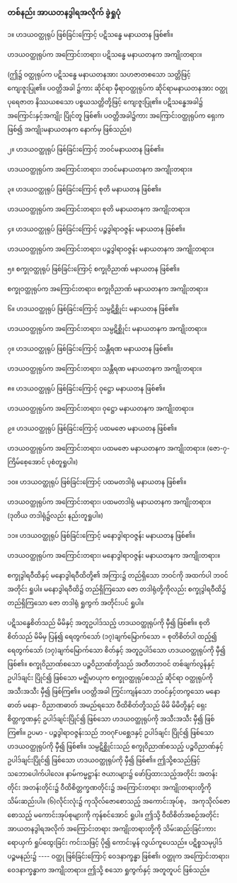 ### တစ်နည်း အာယတနဒွါရအလိုက် ခွဲရှုပုံ

၁။ ဟဒယဝတ္ထုရုပ် ဖြစ်ခြင်းကြောင့် ပဋိသန္ဓေ မနာယတန ဖြစ်၏။

ဟဒယဝတ္ထုရုပ်က အကြောင်းတရား၊ ပဋိသန္ဓေ မနာယတနက အကျိုးတရား။

(ဤ၌ ဝတ္ထုရုပ်က ပဋိသန္ဓေ မနာယတနအား သဟဇာတစသော သတ္တိဖြင့် ကျေးဇူးပြု၏။ ပဝတ္တိအခါ
၌ကား ဆိုင်ရာ မှီရာဝတ္ထုရုပ်က ဆိုင်ရာမနာယတနအား ဝတ္ထုပုရေဇာတ နိဿယစသော ပစ္စယသတ္တိတို့ဖြင့်
ကျေးဇူးပြု၏။ ပဋိသန္ဓေအခါ၌ အကြောင်းနှင့်အကျိုး ပြိုင်တူ ဖြစ်၏၊ ပဝတ္တိအခါ၌ကား အကြောင်းဝတ္ထုရုပ်က
ရှေးကဖြစ်၍ အကျိုးမနာယတနက နောက်မှ ဖြစ်သည်။)

၂။ ဟဒယဝတ္ထုရုပ် ဖြစ်ခြင်းကြောင့် ဘဝင်မနာယတန ဖြစ်၏။

ဟဒယဝတ္ထုရုပ်က အကြောင်းတရား၊ ဘဝင်မနာယတနက အကျိုးတရား။

၃။ ဟဒယဝတ္ထုရုပ် ဖြစ်ခြင်းကြောင့် စုတိ မနာယတန ဖြစ်၏။

ဟဒယဝတ္ထုရုပ်က အကြောင်းတရား၊ စုတိ မနာယတနက အကျိုးတရား။

၄။ ဟဒယဝတ္ထုရုပ် ဖြစ်ခြင်းကြောင့် ပဉ္စဒွါရာဝဇ္ဇန်း မနာယတန ဖြစ်၏။

ဟဒယဝတ္ထုရုပ်က အကြောင်းတရား၊ ပဉ္စဒွါရာဝဇ္ဇန်း မနာယတနက အကျိုးတရား။

၅။ စက္ခုဝတ္ထုရုပ် ဖြစ်ခြင်းကြောင့် စက္ခုဝိညာဏ် မနာယတန ဖြစ်၏။

စက္ခုဝတ္ထုရုပ်က အကြောင်းတရား၊ စက္ခုဝိညာဏ် မနာယတနက အကျိုးတရား။

၆။ ဟဒယဝတ္ထုရုပ် ဖြစ်ခြင်းကြောင့် သမ္ပဋိစ္ဆိုင်း မနာယတန ဖြစ်၏။

ဟဒယဝတ္ထုရုပ်က အကြောင်းတရား၊ သမ္ပဋိစ္ဆိုင်း မနာယတနက အကျိုးတရား။

၇။ ဟဒယဝတ္ထုရုပ် ဖြစ်ခြင်းကြောင့် သန္တီရဏ မနာယတန ဖြစ်၏။

ဟဒယဝတ္ထုရုပ်က အကြောင်းတရား၊ သန္တီရဏ မနာယတနက အကျိုးတရား။

၈။ ဟဒယဝတ္ထုရုပ် ဖြစ်ခြင်းကြောင့် ဝုဋ္ဌော မနာယတန ဖြစ်၏။

ဟဒယဝတ္ထုရုပ်က အကြောင်းတရား၊ ဝုဋ္ဌော မနာယတနက အကျိုးတရား။

၉။ ဟဒယဝတ္ထုရုပ် ဖြစ်ခြင်းကြောင့် ပထမဇော မနာယတန ဖြစ်၏။

ဟဒယဝတ္ထုရုပ်က အကြောင်းတရား၊ ပထမဇော မနာယတနက အကျိုးတရား။
(ဇော-၇-ကြိမ်စေ့အောင် ပုစံတူရှုပါ။)

၁၀။ ဟဒယဝတ္ထုရုပ် ဖြစ်ခြင်းကြောင့် ပထမတဒါရုံ မနာယတန ဖြစ်၏။

ဟဒယဝတ္ထုရုပ်က အကြောင်းတရား၊ ပထမတဒါရုံ မနာယတနက အကျိုးတရား။
(ဒုတိယ တဒါရုံ၌လည်း နည်းတူရှုပါ။)

၁၁။ ဟဒယဝတ္ထုရုပ် ဖြစ်ခြင်းကြောင့် မနောဒွါရာဝဇ္ဇန်း မနာယတန ဖြစ်၏။

ဟဒယဝတ္ထုရုပ်က အကြောင်းတရား၊ မနောဒွါရာဝဇ္ဇန်း မနာယတနက အကျိုးတရား။

စက္ခုဒွါရဝီထိနှင့် မနောဒွါရဝီထိတို့၏ အကြား၌ တည်ရှိသော ဘဝင်ကို အထက်ပါ ဘဝင်အတိုင်း ရှုပါ။
မနောဒွါရဝီထိ၌ တည်ရှိကြသော ဇော တဒါရုံတို့ကိုလည်း စက္ခုဒွါရဝီထိ၌ တည်ရှိကြသော ဇော တဒါရုံ
ရှုကွက် အတိုင်းပင် ရှုပါ။

ပဋိသန္ဓေစိတ်သည် မိမိနှင့် အတူဥပါဒ်သည့် ဟဒယဝတ္ထုရုပ်ကို မှီ၍ ဖြစ်၏။ စုတိစိတ်သည် မိမိမှ
ပြန်၍ ရေတွက်သော် (၁၇)ချက်မြောက်သော = စုတိစိတ်ပါ ထည့်၍ ရေတွက်သော် (၁၇)ချက်မြောက်သော
စိတ်နှင့် အတူဥပါဒ်သော ဟဒယဝတ္ထုရုပ်ကို မှီ၍ ဖြစ်၏။ စက္ခုဝိညာဏ်စသော ပဉ္စဝိညာဏ်တို့သည်
အတီတဘဝင် တစ်ချက်လွန်နှင့် ဥပါဒ်ချင်း ပြိုင်၍ ဖြစ်သော မဇ္ဈိမာယုက စက္ခုဝတ္ထုရုပ်စသည့် ဆိုင်ရာ
ဝတ္ထုရုပ်ကို အသီးအသီး မှီ၍ ဖြစ်ကြ၏။ ပဝတ္တိအခါ ကြွင်းကျန်သော ဘဝင်နှင့်တကွသော မနောဓာတ် မနော-
ဝိညာဏဓာတ် အမည်ရသော ဝီထိစိတ်တို့သည် မိမိ မိမိတို့နှင့် ရှေးစိတ္တက္ခဏနှင့် ဥပါဒ်ချင်းပြိုင်၍ ဖြစ်သော
ဟဒယဝတ္ထုရုပ်ကို အသီးအသီး မှီ၍ ဖြစ်ကြ၏။ ဥပမာ - ပဉ္စဒွါရာဝဇ္ဇန်းသည် ဘ၀ဂုFပစ္ဆေဒနှင့် ဥပါဒ်ချင်း
ပြိုင်၍ ဖြစ်သော ဟဒယဝတ္ထုရုပ်ကို မှီ၍ ဖြစ်၏။ သမ္ပဋိစ္ဆိုင်းသည် စက္ခုဝိညာဏ်စသည့် ပဉ္စဝိညာဏ်နှင့်
ဥပါဒ်ချင်းပြိုင်၍ ဖြစ်သော ဟဒယဝတ္ထုရုပ်ကို မှီ၍ ဖြစ်၏။ ဤသို့စသည်ဖြင့် သဘောပေါက်ပါလေ။ နာမ်ကမ္မဋ္ဌာန်း
ဇယားများ၌ ဖော်ပြထားသည့်အတိုင်း အတန်းတိုင်း အတန်းတိုင်း၌ ဝီထိစိတ္တက္ခဏတိုင်း၌ အကြောင်းတရား
အကျိုးတရားတို့ကို သိမ်းဆည်းပါ။ (၆)လိုင်းလုံး၌ ကုသိုလ်ဇောစောသည့် အကောင်းအုပ်စု， အကုသိုလ်ဇော
စောသည့် မကောင်းအုပ်စုများကို ကုန်စင်အောင် ရှုပါ။ ဤသို့ ဝီထိစိတ်အစဉ်အတိုင်း အာယတနဒွါရအလိုက်
အကြောင်းတရား အကျိုးတရားတို့ကို သိမ်းဆည်းခြင်းကား ရောယှက် ရှုပ်ထွေးခြင်း ကင်းသဖြင့် ပို၍
ကောင်းမွန် လွယ်ကူပေသည်။ ပဋိစ္စသမုပ္ပါဒ် ပဉ္စမနည်း၌ ---- ဝတ္ထု ဖြစ်ခြင်းကြောင့် ဝေဒနာက္ခန္ဓာ ဖြစ်၏၊
ဝတ္ထုက အကြောင်းတရား၊ ဝေဒနာက္ခန္ဓာက အကျိုးတရား။ ဤသို့ စသော ရှုကွက်နှင့် အတူတူပင် ဖြစ်သည်။